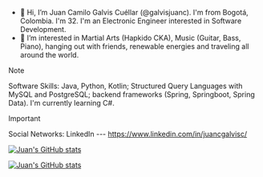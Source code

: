 - 👋 Hi, I’m Juan Camilo Galvis Cuéllar (@galvisjuanc). I'm from Bogotá, Colombia. I'm 32. I'm an Electronic Engineer interested in Software Development.
- 👀 I’m interested in Martial Arts (Hapkido CKA), Music (Guitar, Bass, Piano), hanging out with friends, renewable energies and traveling all around the world.

> [!NOTE]
> Software Skills: Java, Python, Kotlin; Structured Query Languages with MySQL and PostgreSQL; backend frameworks (Spring, Springboot, Spring Data). I'm currently learning C#.

> [!IMPORTANT]
> Social Networks:
> LinkedIn --- https://www.linkedin.com/in/juancgalvisc/

[![Juan's GitHub stats](https://github-readme-stats.vercel.app/api?username=galvisjuanc&hide=contribs,stars&show=prs_merged_percentage&show_icons=true&theme=dark#gh-dark-mode-only)](https://github.com/anuraghazra/github-readme-stats#gh-dark-mode-only)

[![Juan's GitHub stats](https://github-readme-stats.vercel.app/api?username=galvisjuanc&hide=contribs,stars&show=prs_merged_percentage&show_icons=true&theme=default#gh-light-mode-only)](https://github.com/anuraghazra/github-readme-stats#gh-light-mode-only)

<!---
galvisjuanc/galvisjuanc is a ✨ special ✨ repository because its `README.md` (this file) appears on your GitHub profile.
You can click the Preview link to take a look at your changes.
--->
